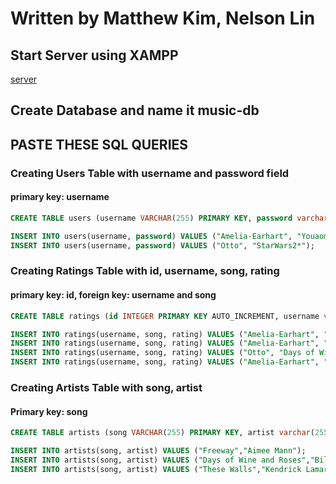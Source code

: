 # Written by Matthew Kim, Nelson Lin

## Start Server using XAMPP
[server](http://localhost:8080/phpmyadmin)

## Create Database and name it music-db

## PASTE THESE SQL QUERIES

### Creating Users Table with username and password field
#### primary key: username
```sql
CREATE TABLE users (username VARCHAR(255) PRIMARY KEY, password varchar(255));

INSERT INTO users(username, password) VALUES ("Amelia-Earhart", "Youaom139&yu7");
INSERT INTO users(username, password) VALUES ("Otto", "StarWars2*");
```

### Creating Ratings Table with id, username, song, rating
#### primary key: id, foreign key: username and song

```sql
CREATE TABLE ratings (id INTEGER PRIMARY KEY AUTO_INCREMENT, username varchar(255) FOREIGN KEY on delete cascade, song varchar(255), rating INTEGER);

INSERT INTO ratings(username, song, rating) VALUES ("Amelia-Earhart", "Freeway", 3);
INSERT INTO ratings(username, song, rating) VALUES ("Amelia-Earhart", "Days of Wine and Roses", 4);
INSERT INTO ratings(username, song, rating) VALUES ("Otto", "Days of Wine and Roses", 5);
INSERT INTO ratings(username, song, rating) VALUES ("Amelia-Earhart", "These Walls", 4);
```


### Creating Artists Table with song, artist
#### Primary key: song
```sql
CREATE TABLE artists (song VARCHAR(255) PRIMARY KEY, artist varchar(255));

INSERT INTO artists(song, artist) VALUES ("Freeway","Aimee Mann");
INSERT INTO artists(song, artist) VALUES ("Days of Wine and Roses","Bill Evans");
INSERT INTO artists(song, artist) VALUES ("These Walls","Kendrick Lamar");
```
